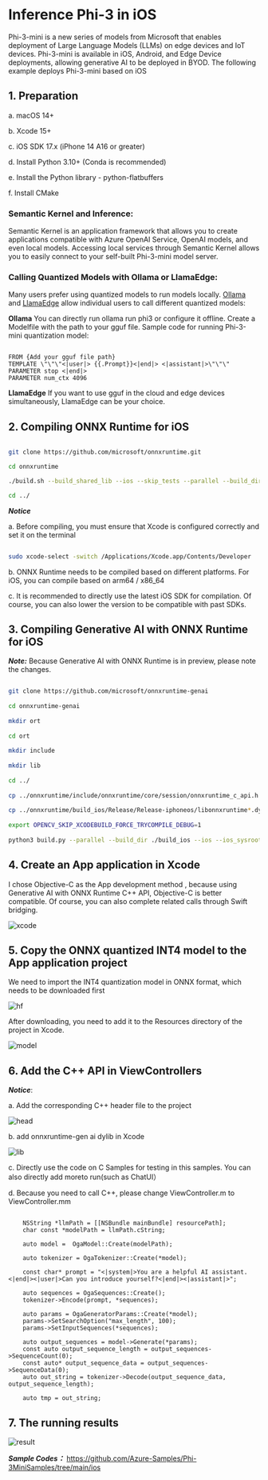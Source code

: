 # **Inference Phi-3 in iOS**

Phi-3-mini is a new series of models from Microsoft that enables deployment of Large Language Models (LLMs) on edge devices and IoT devices. Phi-3-mini is available in iOS, Android, and Edge Device deployments, allowing generative AI to be deployed in BYOD. The following example deploys Phi-3-mini based on iOS

## **1. Preparation**


a. macOS 14+

b. Xcode 15+
   
c. iOS SDK 17.x (iPhone 14 A16 or greater)
   
d. Install Python 3.10+ (Conda is recommended)
   
e. Install the Python library - python-flatbuffers

f. Install CMake

### Semantic Kernel and Inference:
Semantic Kernel is an application framework that allows you to create applications compatible with Azure OpenAI Service, OpenAI models, and even local models. Accessing local services through Semantic Kernel allows you to easily connect to your self-built Phi-3-mini model server.

### Calling Quantized Models with Ollama or LlamaEdge:
Many users prefer using quantized models to run models locally. [Ollama](https://ollama.com) and [LlamaEdge](https://llamaedge.com) allow individual users to call different quantized models:

**Ollama**
You can directly run ollama run phi3 or configure it offline. Create a Modelfile with the path to your gguf file. Sample code for running Phi-3-mini quantization model:

```

FROM {Add your gguf file path}
TEMPLATE \"\"\"<|user|> {{.Prompt}}<|end|> <|assistant|>\"\"\"
PARAMETER stop <|end|>
PARAMETER num_ctx 4096

```
**LlamaEdge**
If you want to use gguf in the cloud and edge devices simultaneously, LlamaEdge can be your choice.


## **2. Compiling ONNX Runtime for iOS**

```bash

git clone https://github.com/microsoft/onnxruntime.git

cd onnxruntime

./build.sh --build_shared_lib --ios --skip_tests --parallel --build_dir ./build_ios --ios --apple_sysroot iphoneos --osx_arch arm64 --apple_deploy_target 17.5 --cmake_generator Xcode --config Release

cd ../

```
 
***Notice*** 

  a. Before compiling, you must ensure that Xcode is configured correctly and set it on the terminal


```bash

sudo xcode-select -switch /Applications/Xcode.app/Contents/Developer 

```
 
  b. ONNX Runtime needs to be compiled based on different platforms. For iOS, you can compile based on arm64 / x86_64
   
  c. It is recommended to directly use the latest iOS SDK for compilation. Of course, you can also lower the version to be compatible with past SDKs.


## **3. Compiling Generative AI with ONNX Runtime for iOS**


 ***Note:*** Because Generative AI with ONNX Runtime is in preview, please note the changes.


```bash

git clone https://github.com/microsoft/onnxruntime-genai
 
cd onnxruntime-genai
 
mkdir ort
 
cd ort
 
mkdir include
 
mkdir lib
 
cd ../
 
cp ../onnxruntime/include/onnxruntime/core/session/onnxruntime_c_api.h ort/include
 
cp ../onnxruntime/build_ios/Release/Release-iphoneos/libonnxruntime*.dylib* ort/lib
 
export OPENCV_SKIP_XCODEBUILD_FORCE_TRYCOMPILE_DEBUG=1
 
python3 build.py --parallel --build_dir ./build_ios --ios --ios_sysroot iphoneos --ios_arch arm64 --ios_deployment_target 17.5 --cmake_generator Xcode --cmake_extra_defines CMAKE_XCODE_ATTRIBUTE_CODE_SIGNING_ALLOWED=NO

```

## **4. Create an App application in Xcode**

I chose Objective-C as the App development method , because using Generative AI with ONNX Runtime C++ API, Objective-C is better compatible. Of course, you can also complete related calls through Swift bridging.

![xcode](../../imgs/03/iOS/xcode.png)

## **5. Copy the ONNX quantized INT4 model to the App application project**

We need to import the INT4 quantization model in ONNX format, which needs to be downloaded first

![hf](../../imgs/03/iOS/hf.png)

After downloading, you need to add it to the Resources directory of the project in Xcode.

![model](../../imgs/03/iOS/model.png)

 ## **6. Add the C++ API in ViewControllers**

***Notice***:

  a. Add the corresponding C++ header file to the project

  ![head](../../imgs/03/iOS/head.png)

  b. add onnxruntime-gen ai dylib in Xcode

  ![lib](../../imgs/03/iOS/lib.png)
 
  c. Directly use the code on C Samples for testing in this samples. You can also directly add moreto run(such as ChatUI）

  d. Because you need to call C++, please change ViewController.m to ViewController.mm

```objc

    NSString *llmPath = [[NSBundle mainBundle] resourcePath];
    char const *modelPath = llmPath.cString;

    auto model =  OgaModel::Create(modelPath);

    auto tokenizer = OgaTokenizer::Create(*model);

    const char* prompt = "<|system|>You are a helpful AI assistant.<|end|><|user|>Can you introduce yourself?<|end|><|assistant|>";

    auto sequences = OgaSequences::Create();
    tokenizer->Encode(prompt, *sequences);

    auto params = OgaGeneratorParams::Create(*model);
    params->SetSearchOption("max_length", 100);
    params->SetInputSequences(*sequences);

    auto output_sequences = model->Generate(*params);
    const auto output_sequence_length = output_sequences->SequenceCount(0);
    const auto* output_sequence_data = output_sequences->SequenceData(0);
    auto out_string = tokenizer->Decode(output_sequence_data, output_sequence_length);
    
    auto tmp = out_string;

```

## **7. The running results**

![result](../../imgs/03/iOS/result.jpg)

***Sample Codes：*** https://github.com/Azure-Samples/Phi-3MiniSamples/tree/main/ios
